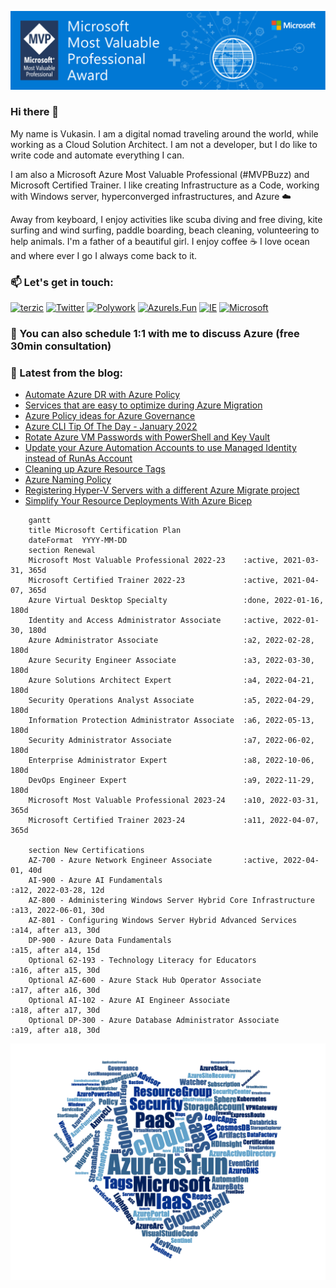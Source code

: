 ![Microsoft MVP](/assets/img/MVP_SocialGraphics_LinkedIn_1584x396px_Opt-4.jpg)

### Hi there 👋

My name is Vukasin. I am a digital nomad traveling around the world, while working as a Cloud Solution Architect. I am not a developer, but I do like to write code and automate everything I can.

I am also a Microsoft Azure Most Valuable Professional (#MVPBuzz) and Microsoft Certified Trainer. I like creating Infrastructure as a Code, working with Windows server, hyperconverged infrastructures, and Azure ☁️

Away from keyboard, I enjoy activities like scuba diving and free diving, kite surfing and wind surfing, paddle boarding, beach cleaning, volunteering to help animals. I'm a father of a beautiful girl. I enjoy coffee ☕️ I love ocean and where ever I go I always come back to it.

### 📫  Let's get in touch:

[![terzic](https://img.shields.io/badge/linkedin-%230077B5.svg?style=for-the-badge&logo=linkedin&logoColor=white)](https://www.linkedin.com/in/terzic/)
[![Twitter](https://img.shields.io/badge/twitter-%231DA1F2.svg?style=for-the-badge&logo=Twitter&logoColor=white)](https://twitter.com/MrTerzic)
[![Polywork](https://img.shields.io/badge/Polywork-543DE0?style=for-the-badge&logo=polywork&logoColor=white)](https://www.polywork.com/vukasin)
[![AzureIs.Fun](https://img.shields.io/badge/blog-0078D4.svg?style=for-the-badge&logo=azure-devops&logoColor=white)](https://azureis.fun)
[![IE](https://img.shields.io/badge/website-0076D6?style=for-the-badge&logo=Internet%20Explorer&logoColor=white)](http://vukasinterzic.com)
[![Microsoft](https://img.shields.io/badge/MVP-0078D4?style=for-the-badge&logo=microsoft&logoColor=white)](https://mvp.microsoft.com/en-us/PublicProfile/5003864?fullName=Vukasin%20Terzic)

### 🤙 You can also schedule 1:1 with me to discuss Azure (free 30min consultation)

### 📝 Latest from the blog:

<!-- AzureIs.Fun:START -->
- [Automate Azure DR with Azure Policy](https://azureis.fun/posts/Automate-Azure-DR-with-Azure-Policy/)
- [Services that are easy to optimize during Azure Migration](https://azureis.fun/posts/Services-that-are-easy-to-optimize-during-Azure-Migration/)
- [Azure Policy ideas for Azure Governance](https://azureis.fun/posts/Azure-Policy-ideas-for-Azure-Governance/)
- [Azure CLI Tip Of The Day - January 2022](https://azureis.fun/posts/Azure-CLI-Tip-Of-The-Day-1-31/)
- [Rotate Azure VM Passwords with PowerShell and Key Vault](https://azureis.fun/posts/Rotate-Azure-VM-admin-password-with-PowerShell-and-KeyVault/)
- [Update your Azure Automation Accounts to use Managed Identity instead of RunAs Account](https://azureis.fun/posts/Update-Azure-Automation-Account-To-Use-Managed-Identity/)
- [Cleaning up Azure Resource Tags](https://azureis.fun/posts/Cleaning-Up-Azure-Resource-Tags/)
- [Azure Naming Policy](https://azureis.fun/posts/Azure-Naming-Policy/)
- [Registering Hyper-V Servers with a different Azure Migrate project](https://azureis.fun/posts/Registering-HyperV-Servers-With-A-Different-Azure-Migration-Project/)
- [Simplify Your Resource Deployments With Azure Bicep](https://azureis.fun/posts/Simplify-Your-Resource-Deployments-With-Azure-Bicep/)
<!-- AzureIs.Fun:END -->


```mermaid
    gantt
    title Microsoft Certification Plan
    dateFormat  YYYY-MM-DD
    section Renewal
    Microsoft Most Valuable Professional 2022-23    :active, 2021-03-31, 365d
    Microsoft Certified Trainer 2022-23             :active, 2021-04-07, 365d
    Azure Virtual Desktop Specialty                 :done, 2022-01-16, 180d
    Identity and Access Administrator Associate     :active, 2022-01-30, 180d
    Azure Administrator Associate                   :a2, 2022-02-28, 180d
    Azure Security Engineer Associate               :a3, 2022-03-30, 180d
    Azure Solutions Architect Expert                :a4, 2022-04-21, 180d
    Security Operations Analyst Associate           :a5, 2022-04-29, 180d
    Information Protection Administrator Associate  :a6, 2022-05-13, 180d
    Security Administrator Associate                :a7, 2022-06-02, 180d
    Enterprise Administrator Expert                 :a8, 2022-10-06, 180d
    DevOps Engineer Expert                          :a9, 2022-11-29, 180d
    Microsoft Most Valuable Professional 2023-24    :a10, 2022-03-31, 365d
    Microsoft Certified Trainer 2023-24             :a11, 2022-04-07, 365d

    section New Certifications
    AZ-700 - Azure Network Engineer Associate       :active, 2022-04-01, 40d
    AI-900 - Azure AI Fundamentals                                      :a12, 2022-03-28, 12d
    AZ-800 - Administering Windows Server Hybrid Core Infrastructure    :a13, 2022-06-01, 30d
    AZ-801 - Configuring Windows Server Hybrid Advanced Services        :a14, after a13, 30d
    DP-900 - Azure Data Fundamentals                                    :a15, after a14, 15d
    Optional 62-193 - Technology Literacy for Educators                 :a16, after a15, 30d
    Optional AZ-600 - Azure Stack Hub Operator Associate                :a17, after a16, 30d
    Optional AI-102 - Azure AI Engineer Associate                       :a18, after a17, 30d
    Optional DP-300 - Azure Database Administrator Associate            :a19, after a18, 30d
```

![Azure Is Fun](/assets/img/azure-is-fun-wordcloud-azure-hearth.png)


<!--
**vukasinterzic/vukasinterzic** is a ✨ _special_ ✨ repository because its `README.md` (this file) appears on your GitHub profile.

Here are some ideas to get you started:

- 🔭 I’m currently working on ...
- 🌱 I’m currently learning ...
- 👯 I’m looking to collaborate on ...
- 🤔 I’m looking for help with ...
- 💬 Ask me about ...
- 📫 How to reach me: ...
- 😄 Pronouns: ...
- ⚡ Fun fact: ...
-->
